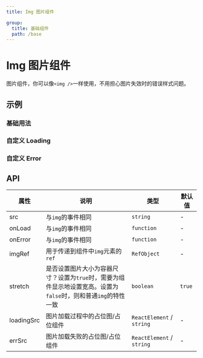 ```yaml
---
title: Img 图片组件

group:
  title: 基础组件
  path: /base
---
```


# Img 图片组件

图片组件，你可以像`<img />`一样使用，不用担心图片失效时的错误样式问题。

## 示例

### 基础用法

<code src="./demo/DemoBasic.tsx" ></code>

### 自定义 Loading

<code src="./demo/DemoLoading.tsx" ></code>

### 自定义 Error

<code src="./demo/DemoError.tsx" ></code>

## API

| 属性       | 说明                                                                                                           | 类型                      | 默认值 |
| ---------- | -------------------------------------------------------------------------------------------------------------- | ------------------------- | ------ |
| src        | 与`img`的事件相同                                                                                              | `string`                  | -      |
| onLoad     | 与`img`的事件相同                                                                                              | `function`                | -      |
| onError    | 与`img`的事件相同                                                                                              | `function`                | -      |
| imgRef     | 用于传递到组件中`img`元素的`ref`                                                                               | `RefObject`               | -      |
| stretch    | 是否设置图片大小为容器尺寸？设置为`true`时，需要为组件显示地设置宽高。设置为`false`时，则和普通`img`的特性一致 | `boolean`                 | `true` |
| loadingSrc | 图片加载过程中的占位图/占位组件                                                                                | `ReactElement` / `string` | -      |
| errSrc     | 图片加载失败的占位图/占位组件                                                                                  | `ReactElement` / `string` | -      |
